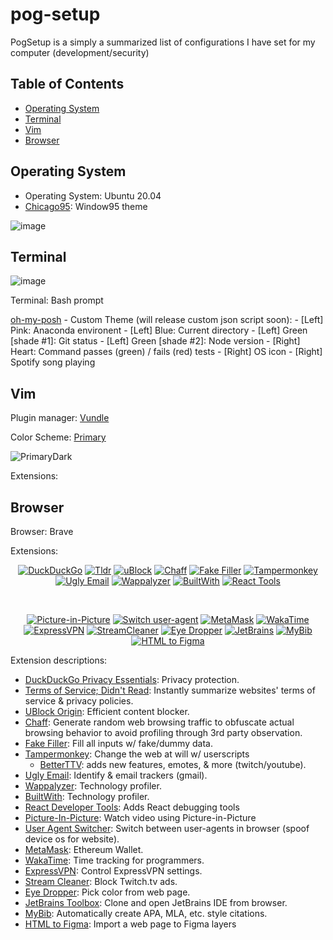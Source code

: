 # pog-setup
PogSetup is a simply a summarized list of configurations I have set for my computer (development/security)

## Table of Contents
  - [Operating System](#operating-system)
  - [Terminal](#terminal)
  - [Vim](#vim)
  - [Browser](#browser)

## Operating System
- Operating System: Ubuntu 20.04
- [Chicago95](https://github.com/grassmunk/Chicago95): Window95 theme

![image](https://github.com/luisegarduno/pog-setup/assets/30121656/ea08aad9-220c-4454-ac52-5464cafd9dfe)



## Terminal
![image](https://github.com/luisegarduno/pog-setup/assets/30121656/5c8dc1c9-6edc-4075-9437-e77456883271)


Terminal: Bash prompt

[oh-my-posh](https://github.com/JanDeDobbeleer/oh-my-posh) - Custom Theme (will release custom json script soon):
     - [Left] Pink: Anaconda environent
     - [Left] Blue: Current directory
     - [Left] Green [shade #1]: Git status
     - [Left] Green [shade #2]: Node version
     - [Right] Heart: Command passes (green) / fails (red) tests
     - [Right] OS icon
     - [Right] Spotify song playing

## Vim
Plugin manager: [Vundle](https://github.com/VundleVim/Vundle.vim)

Color Scheme: [Primary](https://vimawesome.com/plugin/vim-colorscheme-primary)

![PrimaryDark](https://github.com/google/vim-colorscheme-primary/raw/master//screenshots/dark.png?raw=true)

Extensions:


## Browser
Browser: Brave

Extensions:
<div align="center">

  [![DuckDuckGo](https://lh3.googleusercontent.com/lvi-lnjW93fptfOOExbgCulkDpRkTAVfjR3M0IKtDQv4B-sk4O9xrp2P1udQTjxsfl-gJS7S8yqv8dXxB3wITacDSaU=s60)](https://chromewebstore.google.com/detail/duckduckgo-privacy-essent/bkdgflcldnnnapblkhphbgpggdiikppg)
  [![Tldr](https://lh3.googleusercontent.com/gQTYw5DF7N0use9RHAenwHN-CAmr2Ml42qOiwaFr0L17c4xfik_TOv-fjEwjO_BGA_AQRGql_t3Zew1EX9a_CA9eWA=s60)](https://chromewebstore.google.com/detail/terms-of-service-didn%E2%80%99t-r/hjdoplcnndgiblooccencgcggcoihigg)
  [![uBlock](https://lh3.googleusercontent.com/rrgyVBVte7CfjjeTU-rCHDKba7vtq-yn3o8-10p5b6QOj_2VCDAO3VdggV5fUnugbG2eDGPPjoJ9rsiU_tUZBExgLGc=s60)](https://chromewebstore.google.com/detail/ublock-origin/cjpalhdlnbpafiamejdnhcphjbkeiagm)
  [![Chaff](https://lh3.googleusercontent.com/RRxVa0WhtyiAmHLsfletAkrErQqzXeWqGhEsBAG1dJm9m8FdFPfvlUCZNoT0UP6VvyY9va5NKv4sXOPo5XXmnxxcZg=s60)](https://chromewebstore.google.com/detail/chaff/jgjhamliocfhehbocekgcddfjpgdjnje)
  [![Fake Filler](https://lh3.googleusercontent.com/FZ2jI6qDtyrJ-VuB6b36-KiEnN7TMEzGP17AL-BuRwb_AZBRfk0UiIGE3SfK6FDLrlDP2xOic2MmaYpGt7EJ-P_YqI8=s60)](https://chromewebstore.google.com/detail/fake-filler/bnjjngeaknajbdcgpfkgnonkmififhfo)
  [![Tampermonkey](https://lh3.googleusercontent.com/zoY8FwoOqPlBgFxcmFdNSK2Q4CcLmv-gw7vTjF2KMR9cEabwBsGNrHBTEMitn0Ba6OmCVJ0NcLnFGu3N97BP8Phu0g=s60)](https://chromewebstore.google.com/detail/tampermonkey/dhdgffkkebhmkfjojejmpbldmpobfkfo)
  [![Ugly Email](https://lh3.googleusercontent.com/gf9Q_kT-CeuZGf-BM5hgLkGQ4ufad-SHUlNpRwpXpmoYVGPNOiuFZtiIQN9JinB5fULarsnFFND0FAKmUqvpNNRSNw=s60)](https://chromewebstore.google.com/detail/ugly-email/ldgiafaliifpknmgofiifianlnbgflgj)
  [![Wappalyzer](https://lh3.googleusercontent.com/Ha_EGIePt_To3ErkPwaLigbdQbiTaJpWneU7Z3iNFspWfRoEEPH4tp61DC_nyXqrAaDfpdXdVg0lfKq_0d9PnnqiDpw=s60)](https://chromewebstore.google.com/detail/wappalyzer-technology-pro/gppongmhjkpfnbhagpmjfkannfbllamg)
  [![BuiltWith](https://lh3.googleusercontent.com/HwFkjbZKZpswd6pZRLxVyk4cjtFEU6TLYGpAOMAN-EI_lcMfkHv75Eek5xKb0lFU7hTgk2lkd2K6wRw-jCDoAsYMWGY=s60)](https://chromewebstore.google.com/detail/builtwith-technology-prof/dapjbgnjinbpoindlpdmhochffioedbn)
  [![React Tools](https://lh3.googleusercontent.com/TNijZW_Gp9MZ3eqXkve0YWDEiHV-a2IpSpD6IJzrV3Y76GJcLEyzX2regTLemXzBHbHVqkKuxnnWDT34Cp4sNh-Y=s60)](https://chromewebstore.google.com/detail/react-developer-tools/fmkadmapgofadopljbjfkapdkoienihi)

  <br/>

  [![Picture-in-Picture](https://lh3.googleusercontent.com/cvfpnTKw3B67DtM1ZpJG2PNAIjP6hVMOyYy403X4FMkOuStgG1y4cjCn21vmTnnsip1dTZSVsWBA9IxutGuA3dVDWhg=s60)](https://chromewebstore.google.com/detail/picture-in-picture-extens/hkgfoiooedgoejojocmhlaklaeopbecg)
  [![Switch user-agent](https://lh3.googleusercontent.com/lxLoPChU1qXgRAe8sQQ1PU0qoRilM3ARkrVXIp_iKH17-1WTYdbTo-BndtnB499spjaSzq0kScPRzvA2L6mEZZjQ=s60)](https://chromewebstore.google.com/detail/user-agent-switcher/kchfmpdcejfkipopnolndinkeoipnoia)
  [![MetaMask](https://lh3.googleusercontent.com/QW0gZ3yugzXDvTANa5-cc1EpabQ2MGnl6enW11O6kIerEaBQGOhgyUOvhRedndD9io8RJMmJZfIXq1rMxUsFHS2Ttw=s60)](https://chromewebstore.google.com/detail/metamask/nkbihfbeogaeaoehlefnkodbefgpgknn)
  [![WakaTime](https://lh3.googleusercontent.com/OHPBTrGFphgYVGwtfP9Mk9kec5Y-yYK9j_Y7FnwctlLQu0bjokw_o1xNlbtrTRzmVAN9aPxOon369xrAUCdiqIob=s60)](https://chromewebstore.google.com/detail/wakatime/jnbbnacmeggbgdjgaoojpmhdlkkpblgi)
  [![ExpressVPN](https://lh3.googleusercontent.com/3H-4oTzxeltvkJ7VfNLbxnT_FeFnaCN5rsdeps8pNH7EZ7FatsN9Fhu2nHfCmwaUUGzRMPfqFlNj24NIUtzfyRknxw=s60)](https://chromewebstore.google.com/detail/expressvpn-vpn-proxy-for/fgddmllnllkalaagkghckoinaemmogpe)
  [![StreamCleaner](https://lh3.googleusercontent.com/C_ao2_MNS5ARf-IIx3MBiHQF-rleZclrmALazLssYs0T-9JlqdBiG4KpIbDLruLL11DaVwCX8zdz-r5z9rV5mvqoQg=s60)](https://chromewebstore.google.com/detail/stream-cleaner/lehcglgkjkamolcflammloedahjocbbg)
  [![Eye Dropper](https://lh3.googleusercontent.com/JHgGb5sWzuZecolMRmsJluBhKZFQ1FrO9YXgcHkqRb9hy-73rOJh-smwk3oHVJDxCf0BdoYFJAPbGd_d-_i3cLugsw=s60)](https://chromewebstore.google.com/detail/eye-dropper/hmdcmlfkchdmnmnmheododdhjedfccka)
  [![JetBrains](https://lh3.googleusercontent.com/noqM4FHCjCA-TDnHzstmFdTgaW2fI_ZKROZYvKxM8-8_IAPZ8v99cKkVdsnMtQSi-QzyflKlFn3s0zVMSF58o-2p5w=s60)](https://chromewebstore.google.com/detail/jetbrains-toolbox-extensi/offnedcbhjldheanlbojaefbfbllddna)
  [![MyBib](https://lh3.googleusercontent.com/Vbn8oql4EWcsmsHaJIC5np__YzGshlXtmrEI-Z3Zju-w2_A-V3lSE14k2hEbB2PijKwh8qHMUyLM8TKtTNzhr0yzQg=s60)](https://chromewebstore.google.com/detail/mybib-free-citation-gener/phidhnmbkbkbkbknhldmpmnacgicphkf)
  [![HTML to Figma](https://lh3.googleusercontent.com/7-TRieR2QppDssQC3OP880P8Z8zWd7kqxWzSWsgJkCP12YFsnGH9pUMaudiy_NryIs6-gmOhqS62C1MzrLeRw4WI0vM=s60)](https://chromewebstore.google.com/detail/html-to-figma-by-builderi/efjcmgblfpkhbjpkpopkgeomfkokpaim)
</div>

Extension descriptions:
- [DuckDuckGo Privacy Essentials](https://chromewebstore.google.com/detail/duckduckgo-privacy-essent/bkdgflcldnnnapblkhphbgpggdiikppg): Privacy protection.
- [Terms of Service; Didn't Read](https://chromewebstore.google.com/detail/terms-of-service-didn%E2%80%99t-r/hjdoplcnndgiblooccencgcggcoihigg): Instantly summarize websites' terms of service & privacy policies.
- [UBlock Origin](https://chromewebstore.google.com/detail/ublock-origin/cjpalhdlnbpafiamejdnhcphjbkeiagm): Efficient content blocker.
- [Chaff](https://chromewebstore.google.com/detail/chaff/jgjhamliocfhehbocekgcddfjpgdjnje): Generate random web browsing traffic to obfuscate actual browsing behavior to avoid profiling through 3rd party observation.
- [Fake Filler](https://chromewebstore.google.com/detail/fake-filler/bnjjngeaknajbdcgpfkgnonkmififhfo): Fill all inputs w/ fake/dummy data.
- [Tampermonkey](https://chromewebstore.google.com/detail/tampermonkey/dhdgffkkebhmkfjojejmpbldmpobfkfo): Change the web at will w/ userscripts
  - [BetterTTV](https://betterttv.com/): adds new features, emotes, & more (twitch/youtube).
- [Ugly Email](https://chromewebstore.google.com/detail/ugly-email/ldgiafaliifpknmgofiifianlnbgflgj): Identify & email trackers (gmail).
- [Wappalyzer](https://chromewebstore.google.com/detail/wappalyzer-technology-pro/gppongmhjkpfnbhagpmjfkannfbllamg): Technology profiler.
- [BuiltWith](https://chromewebstore.google.com/detail/builtwith-technology-prof/dapjbgnjinbpoindlpdmhochffioedbn): Technology profiler.
- [React Developer Tools](https://chromewebstore.google.com/detail/react-developer-tools/fmkadmapgofadopljbjfkapdkoienihi): Adds React debugging tools
- [Picture-In-Picture](https://chromewebstore.google.com/detail/picture-in-picture-extens/hkgfoiooedgoejojocmhlaklaeopbecg): Watch video using Picture-in-Picture
- [User Agent Switcher](https://chromewebstore.google.com/detail/user-agent-switcher/kchfmpdcejfkipopnolndinkeoipnoia): Switch between user-agents in browser (spoof device os for website).
- [MetaMask](https://chromewebstore.google.com/detail/metamask/nkbihfbeogaeaoehlefnkodbefgpgknn): Ethereum Wallet.
- [WakaTime](https://chromewebstore.google.com/detail/wakatime/jnbbnacmeggbgdjgaoojpmhdlkkpblgi): Time tracking for programmers.
- [ExpressVPN](https://chromewebstore.google.com/detail/expressvpn-vpn-proxy-for/fgddmllnllkalaagkghckoinaemmogpe): Control ExpressVPN settings.
- [Stream Cleaner](https://chromewebstore.google.com/detail/stream-cleaner/lehcglgkjkamolcflammloedahjocbbg): Block Twitch.tv ads.
- [Eye Dropper](https://chromewebstore.google.com/detail/eye-dropper/hmdcmlfkchdmnmnmheododdhjedfccka): Pick color from web page.
- [JetBrains Toolbox](https://chromewebstore.google.com/detail/jetbrains-toolbox-extensi/offnedcbhjldheanlbojaefbfbllddna): Clone and open JetBrains IDE from browser.
- [MyBib](https://chromewebstore.google.com/detail/mybib-free-citation-gener/phidhnmbkbkbkbknhldmpmnacgicphkf): Automatically create APA, MLA, etc. style citations.
- [HTML to Figma](https://chromewebstore.google.com/detail/html-to-figma-by-builderi/efjcmgblfpkhbjpkpopkgeomfkokpaim): Import a web page to Figma layers

